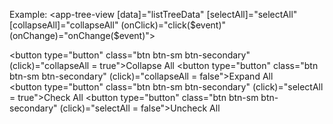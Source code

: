 Example:
<app-tree-view
      [data]="listTreeData"
      [selectAll]="selectAll"
      [collapseAll]="collapseAll"
      (onClick)="click($event)"
      (onChange)="onChange($event)">
    <div class="btn-toolbar" role="toolbar" aria-label="Toolbar with button groups">
      <div class="btn-group mr-2" role="group" aria-label="First group">
        <button type="button" class="btn btn-sm btn-secondary" (click)="collapseAll = true">Collapse All</button>
        <button type="button" class="btn btn-sm btn-secondary" (click)="collapseAll = false">Expand All</button>
      </div>
      <div class="btn-group" role="group" aria-label="Second group">
        <button type="button" class="btn btn-sm btn-secondary" (click)="selectAll = true">Check All</button>
        <button type="button" class="btn btn-sm btn-secondary" (click)="selectAll = false">Uncheck All</button>
      </div>
    </div>

